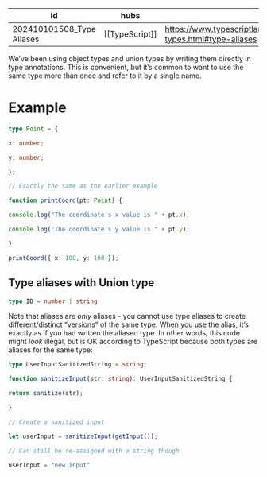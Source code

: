 
| id                        | hubs           | source                                                                          |
| ------------------------- | -------------- | ------------------------------------------------------------------------------- |
| 202410101508_Type Aliases | [[TypeScript]] | https://www.typescriptlang.org/docs/handbook/2/everyday-types.html#type-aliases |
We’ve been using object types and union types by writing them directly in type annotations. This is convenient, but it’s common to want to use the same type more than once and refer to it by a single name.
# Example 
```ts
type Point = {

x: number;

y: number;

};

// Exactly the same as the earlier example

function printCoord(pt: Point) {

console.log("The coordinate's x value is " + pt.x);

console.log("The coordinate's y value is " + pt.y);

}

printCoord({ x: 100, y: 100 });
```
## Type aliases with Union type
```ts
type ID = number | string 
```
Note that aliases are _only_ aliases - you cannot use type aliases to create different/distinct “versions” of the same type. When you use the alias, it’s exactly as if you had written the aliased type. In other words, this code might _look_ illegal, but is OK according to TypeScript because both types are aliases for the same type:
```ts 
type UserInputSanitizedString = string;

function sanitizeInput(str: string): UserInputSanitizedString {

return sanitize(str);

}

// Create a sanitized input

let userInput = sanitizeInput(getInput());

// Can still be re-assigned with a string though

userInput = "new input"
```